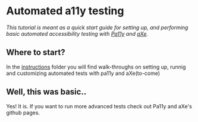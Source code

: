 # Automated a11y testing
<em>This tutorial is meant as a quick start guide for setting up, and performing basic
automated accessibility testing with [Pa11y](https://github.com/pa11y/) and [aXe](https://github.com/dequelabs/axe-core).
</em>

## Where to start?
In the [instructions](instructions) folder you will find walk-throughs on setting up,
runnig and customizing automated tests with pa11y and aXe(to-come)

## Well, this was basic..
Yes! It is. If you want to run more advanced tests check out Pa11y and aXe's 
github pages.





